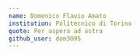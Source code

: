 ```yaml
---
name: Domenico Flavio Amato
institution: Politecnico di Torino
quote: Per aspera ad astra
github_user: dom3095
---
```

